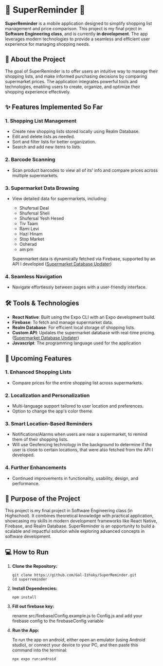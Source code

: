 # 🛒 SuperReminder 🛒
**SuperReminder** is a mobile application designed to simplify shopping list management and price comparison. This project is my final prject in **Software Engineering class**, and is currently **in development**. The app leverages modern technologies to provide a seamless and efficient user experience for managing shopping needs.

## 📖 About the Project
The goal of SuperReminder is to offer users an intuitive way to manage their shopping lists, and make informed purchasing decisions by comparing supermarket prices. 
The application integrates powerful tools and technologies, enabling users to create, organize, and optimize their shopping experience effectively.

## ✨ Features Implemented So Far
### 1. Shopping List Management
* Create new shopping lists stored locally using Realm Database.
* Edit and delete lists as needed.
* Sort and filter lists for better organization.
* Search and add new items to lists.
### 2. Barcode Scanning
* Scan product barcodes to view all of its' info and compare prices across multiple supermarkets.
### 3. Supermarket Data Browsing
* View detailed data for supermarkets, including:
  * Shufersal Deal
  * Shufersal Sheli
  * Shufersal Yesh Hesed
  * Tiv Taam
  * Rami Levi
  * Hazi Hinam
  * Stop Market
  * Osherad
  * am:pm

  Supermarket data is dynamically fetched via Firebase, supported by an API I developed ([Supermarket Database Updater](https://github.com/Gal-Izhaky/public-supermarket-database-updater))
### 4. Seamless Navigation
* Navigate effortlessly between pages with a user-friendly interface. 

## 🛠️ Tools & Technologies
* **React Native**: Built using the Expo CLI with an Expo development build.
* **Firebase**: To fetch and manage supermarket data.
* **Realm Database**: For efficient local storage of shopping lists.
* **Custom API**: Updates the supermarket database with real-time pricing. ([Supermarket Database Updater](https://github.com/Gal-Izhaky/public-supermarket-database-updater))
* **Javascript**: The programming language used for the application

## 🚧 Upcoming Features
### 1. Enhanced Shopping Lists
* Compare prices for the entire shopping list across supermarkets.
### 2. Localization and Personalization
* Multi-language support tailored to user location and preferences.
* Option to change the app's color theme.
### 3. Smart Location-Based Reminders
* Notifications/Alarms when users are near a supermarket, to remind them of their shopping lists.
* Will use Geofencing technology in the background to determine if the user is close to certain locations, that were also fetched from the API I developed.
### 4. Further Enhancements
* Continued improvements in functionality, usability, design, and performance.

## 🚀 Purpose of the Project
This project is my final project in Software Engineering class (in Highschool). It combines theoretical knowledge with practical application, showcasing my skills in modern development frameworks like React Native, Firebase, and Realm Database. SuperReminder is an opportunity to build a scalable and impactful solution while exploring advanced concepts in software development.

## 💻 How to Run
1. **Clone the Repository:**
    ```console
    git clone https://github.com/Gal-Izhaky/SuperReminder.git
    cd superreminder  
    ```
2. **Install Dependencies:**
    ```console
    npm install  
    ```
3. **Fill out firebase key:**
    
    rename src/firebase/Config.example.js to Config.js and add your firebase config to the firebaseConfig variable

4. **Run the App:**
   
   To run the app on android, either open an emulator (using Android studio), or connect your device to your PC, and then paste this command into the terminal:
   ```
   npx expo run:android
   ```
